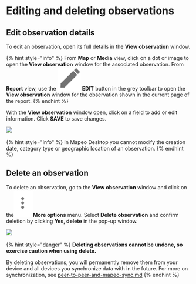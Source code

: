 # Editing and deleting observations

## **Edit observation details**

To edit an observation, open its full details in the **View observation** window.

{% hint style="info" %}
From **Map** or **Media** view, click on a dot or image to open the **View observation** window for the associated observation. From **Report** view, use the ![](<../../../.gitbook/assets/edit web map>) **EDIT** button in the grey toolbar to open the **View observation** window for the observation shown in the current page of the report.
{% endhint %}

With the **View observation** window open, click on a field to add or edit information. Click **SAVE** to save changes.

![](../../../.gitbook/assets/Md\_edit\_observation.jpg)

{% hint style="info" %}
In Mapeo Desktop you cannot modify the creation date, category type or geographic location of an observation.
{% endhint %}

## Delete an observation

To delete an observation, go to the  **View observation** window and click on the![](<../../../.gitbook/assets/Three dots menu.png>)**More options** menu. Select **Delete observation** and confirm deletion by clicking **Yes, delete** in the pop-up window.

![](../../../.gitbook/assets/Md\_edit\_observation\_more\_options.jpg)

{% hint style="danger" %}
**Deleting observations cannot be undone, so exercise caution when using delete.**

By deleting observations, you will permanently remove them from your device and all devices you synchronize data with in the future. For more on synchronization, see [peer-to-peer-and-mapeo-sync.md](../../../introduction/what-is-mapeo/peer-to-peer-and-mapeo-sync.md "mention")
{% endhint %}


